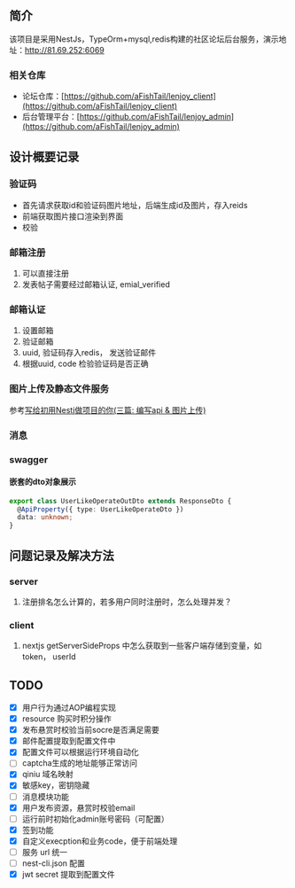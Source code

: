 ## 简介
该项目是采用NestJs，TypeOrm+mysql,redis构建的社区论坛后台服务，演示地址：http://81.69.252:6069

### 相关仓库
- 论坛仓库：[https://github.com/aFishTail/lenjoy_client](https://github.com/aFishTail/lenjoy_client)
- 后台管理平台：[https://github.com/aFishTail/lenjoy_admin](https://github.com/aFishTail/lenjoy_admin)
## 设计概要记录

### 验证码

- 首先请求获取id和验证码图片地址，后端生成id及图片，存入reids
- 前端获取图片接口渲染到界面
- 校验

### 邮箱注册

1. 可以直接注册
2. 发表帖子需要经过邮箱认证, emial_verified

### 邮箱认证

1. 设置邮箱
2. 验证邮箱
3. uuid, 验证码存入redis， 发送验证邮件
4. 根据uuid, code 检验验证码是否正确

### 图片上传及静态文件服务

参考[写给初用Nestj做项目的你(三篇: 编写api & 图片上传)](https://segmentfault.com/a/1190000040201949)

### 消息

### swagger

#### 嵌套的dto对象展示

```ts
export class UserLikeOperateOutDto extends ResponseDto {
  @ApiProperty({ type: UserLikeOperateDto })
  data: unknown;
}
```

## 问题记录及解决方法
### server
1. 注册排名怎么计算的，若多用户同时注册时，怎么处理并发？

### client
1. nextjs getServerSideProps 中怎么获取到一些客户端存储到变量，如token， userId

## TODO
- [x] 用户行为通过AOP编程实现
- [x] resource 购买时积分操作
- [x] 发布悬赏时校验当前socre是否满足需要
- [x] 邮件配置提取到配置文件中
- [x] 配置文件可以根据运行环境自动化
- [ ] captcha生成的地址能够正常访问
- [x] qiniu 域名映射
- [x] 敏感key，密钥隐藏
- [ ] 消息模块功能
- [x] 用户发布资源，悬赏时校验email
- [ ] 运行前时初始化admin账号密码（可配置）
- [x] 签到功能
- [x] 自定义execption和业务code，便于前端处理
- [ ] 服务 url 统一
- [ ] nest-cli.json 配置
- [x] jwt secret 提取到配置文件